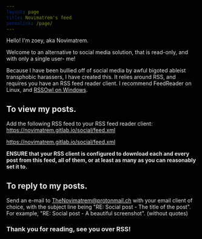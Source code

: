 ```yaml
---
layout: page
title: Novimatrem's feed
permalink: /page/
---
```


<style>
html {
  filter: invert(1.0);
}
body {
  filter: invert(0.0);
}
img {
  filter: invert(1.0);
}
pre {
  filter: invert(1.0);
}
iframe {
  filter: invert(1.0);
}
</style>

Hello!
I'm zoey, aka Novimatrem. 

Welcome to an alternative to social media solution, that is read-only, and with only a single user- me!

Because I have been bullied off of social media by awful bigoted ableist transphobic harassers, I have created this. It relies around RSS, and requires you have an RSS feed reader client. I recommend FeedReader on Linux, and <a href="https://www.rssowl.org/" target="_blank">RSSOwl on Windows</a>.

## To view my posts.

Add the following RSS feed to your RSS feed reader client: <a href="https://novimatrem.gitlab.io/social/feed.xml">https://novimatrem.gitlab.io/social/feed.xml</a>

https://novimatrem.gitlab.io/social/feed.xml

<b>ENSURE that your RSS client is configured to download each and every post from this feed, all of them, or at least as many as you can reasonably set it to.</b>

## To reply to my posts.

Send an e-mail to TheNovimatrem@protonmail.ch with your email client of choice, with the subject line being "RE: Social post - The title of the post". For example, "RE: Social post - A beautiful screenshot". (without quotes)
<br>
### Thank you for reading, see you over RSS!
